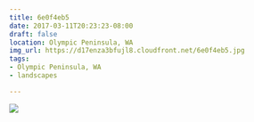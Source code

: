 ```yaml
---
title: 6e0f4eb5
date: 2017-03-11T20:23:23-08:00
draft: false
location: Olympic Peninsula, WA
img_url: https://d17enza3bfujl8.cloudfront.net/6e0f4eb5.jpg
tags:
- Olympic Peninsula, WA
- landscapes

---
```


![](https://d17enza3bfujl8.cloudfront.net/6e0f4eb5.jpg)
